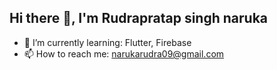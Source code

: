 ## Hi there 👋, I'm Rudrapratap singh naruka

- 🌱 I’m currently learning: Flutter, Firebase
- 📫 How to reach me: narukarudra09@gmail.com

